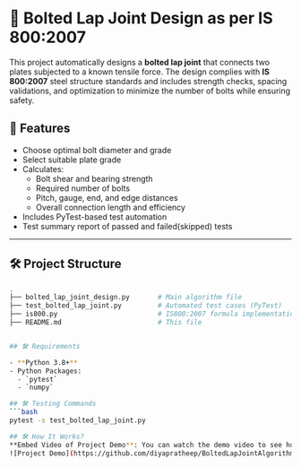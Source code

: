 # 🔩 Bolted Lap Joint Design as per IS 800:2007

This project automatically designs a **bolted lap joint** that connects two plates subjected to a known tensile force. The design complies with **IS 800:2007** steel structure standards and includes strength checks, spacing validations, and optimization to minimize the number of bolts while ensuring safety.

## 🚀 Features

- Choose optimal bolt diameter and grade
- Select suitable plate grade
- Calculates:
  - Bolt shear and bearing strength
  - Required number of bolts
  - Pitch, gauge, end, and edge distances
  - Overall connection length and efficiency
- Includes PyTest-based test automation
- Test summary report of passed and failed(skipped) tests

---

## 🛠️ Project Structure

```bash
.
├── bolted_lap_joint_design.py       # Main algorithm file
├── test_bolted_lap_joint.py         # Automated test cases (PyTest)
├── is800.py                         # IS800:2007 formula implementations
├── README.md                        # This file


## 🛠️ Requirements

- **Python 3.8+**
- Python Packages:
  - `pytest`
  - `numpy`

## 🛠️ Testing Commands
```bash
pytest -s test_bolted_lap_joint.py

## 🛠️ How It Works?
**Embed Video of Project Demo**: You can watch the demo video to see how the it functions in action.
![Project Demo](https://github.com/diyapratheep/BoltedLapJointAlgorithm/blob/main/task2final.mp4)



